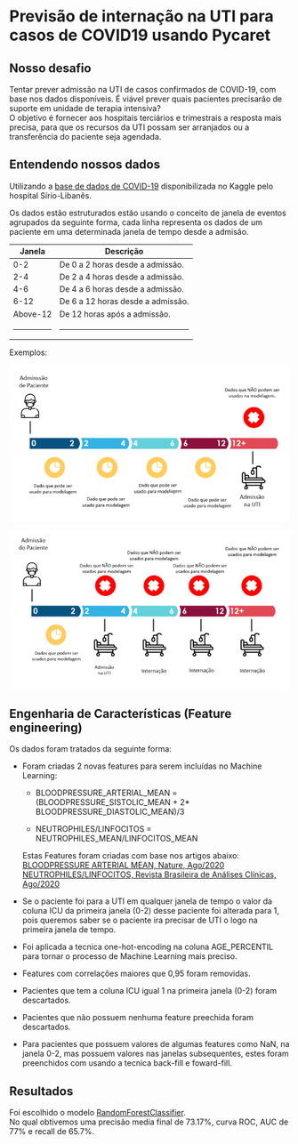 # Previsão de internação na UTI para casos de COVID19 usando Pycaret



## Nosso desafio 

Tentar prever admissão na UTI de casos confirmados de COVID-19,
com base nos dados disponíveis. É viável prever quais pacientes precisarão de suporte em unidade de terapia intensiva?  
O objetivo é fornecer aos hospitais terciários e trimestrais a resposta mais precisa, para que os recursos da UTI possam ser arranjados ou a transferência do paciente seja agendada.  

## Entendendo nossos dados

Utilizando a [base de dados de COVID-19](https://www.kaggle.com/S%C3%ADrio-Libanes/covid19) disponibilizada no Kaggle pelo hospital Sírio-Libanês.

Os dados estão estruturados estão usando o conceito de janela de eventos agrupados da seguinte forma, cada linha representa os dados de um paciente em uma determinada janela de tempo desde a admisão.

Janela   | Descrição  
---------|---------------------------------
0-2      | De 0 a 2 horas desde a admissão.   
2-4	     | De 2 a 4 horas desde a admissão.  
4-6	     | De 4 a 6 horas desde a admissão.  
6-12     | De 6 a 12 horas desde a admissão. 
Above-12 | De 12 horas após a admissão.  
<hr>     | <hr>

Exemplos: 

![Exemplo 01](https://github.com/LucasGabrielB/Alura-Bootcamp-Data-Science-Aplicada/raw/main/Projeto-Final/Imagem%20exemplo%2001.png)  

![Exemplo 02](https://github.com/LucasGabrielB/Alura-Bootcamp-Data-Science-Aplicada/raw/main/Projeto-Final/Imagem%20exemplo%2002.png)  


## Engenharia de Características (Feature engineering)
Os dados foram tratados da seguinte forma:

* Foram criadas 2 novas features para serem incluídas no Machine Learning:

    * BLOODPRESSURE_ARTERIAL_MEAN = (BLOODPRESSURE_SISTOLIC_MEAN + 2* BLOODPRESSURE_DIASTOLIC_MEAN)/3
  
    * NEUTROPHILES/LINFOCITOS = NEUTROPHILES_MEAN/LINFOCITOS_MEAN

    Estas Features foram criadas com base nos artigos abaixo:  
[BLOODPRESSURE ARTERIAL MEAN, Nature, Ago/2020 ](https://www.nature.com/articles/s41440-020-00541-w)   
[NEUTROPHILES/LINFOCITOS, Revista Brasileira de Análises Clínicas, Ago/2020
](http://www.rbac.org.br/artigos/covid-19-e-o-laboratorio-de-hematologia-uma-revisao-da-literatura-recente/)

* Se o paciente foi para a UTI em qualquer janela de tempo o valor da coluna ICU da primeira janela (0-2) desse paciente foi alterada para 1, pois queremos saber se o paciente ira precisar de UTI o logo na primeira janela de tempo. 

* Foi aplicada a tecnica one-hot-encoding na coluna AGE_PERCENTIL para tornar o processo de Machine Learning mais preciso.

* Features com correlações maiores que 0,95 foram removidas.

* Pacientes que tem a coluna ICU igual 1 na primeira janela (0-2) foram descartados.

* Pacientes que não possuem nenhuma feature preechida foram descartados.

* Para pacientes que possuem valores de algumas features como NaN, na janela 0-2, mas possuem valores nas janelas subsequentes, estes foram preenchidos com usando a tecnica back-fill e foward-fill.


## Resultados

Foi escolhido o modelo [RandomForestClassifier](https://scikit-learn.org/stable/modules/generated/sklearn.ensemble.RandomForestClassifier.html).   
No qual obtivemos uma precisão media final de 73.17%, curva ROC, AUC de 77% e recall de 65.7%.

